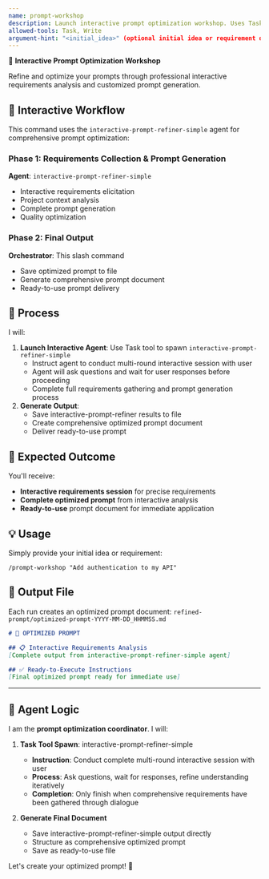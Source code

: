```yaml
---
name: prompt-workshop
description: Launch interactive prompt optimization workshop. Uses Task tool to spawn interactive-prompt-refiner-simple for comprehensive requirements analysis and prompt generation. Outputs optimized prompt document.
allowed-tools: Task, Write
argument-hint: "<initial_idea>" (optional initial idea or requirement description)
---
```


🎯 **Interactive Prompt Optimization Workshop**

Refine and optimize your prompts through professional interactive requirements analysis and customized prompt generation.

## 🤝 Interactive Workflow

This command uses the `interactive-prompt-refiner-simple` agent for comprehensive prompt optimization:

### Phase 1: Requirements Collection & Prompt Generation
**Agent**: `interactive-prompt-refiner-simple`
- Interactive requirements elicitation
- Project context analysis  
- Complete prompt generation
- Quality optimization

### Phase 2: Final Output
**Orchestrator**: This slash command
- Save optimized prompt to file
- Generate comprehensive prompt document
- Ready-to-use prompt delivery

## 🎯 Process

I will:
1. **Launch Interactive Agent**: Use Task tool to spawn `interactive-prompt-refiner-simple`
   - Instruct agent to conduct multi-round interactive session with user
   - Agent will ask questions and wait for user responses before proceeding
   - Complete full requirements gathering and prompt generation process
2. **Generate Output**: 
   - Save interactive-prompt-refiner results to file
   - Create comprehensive optimized prompt document
   - Deliver ready-to-use prompt

## 🚀 Expected Outcome

You'll receive:
- **Interactive requirements session** for precise requirements
- **Complete optimized prompt** from interactive analysis
- **Ready-to-use** prompt document for immediate application

## 💡 Usage

Simply provide your initial idea or requirement:

```
/prompt-workshop "Add authentication to my API"
```

## 📄 Output File

Each run creates an optimized prompt document: `refined-prompt/optimized-prompt-YYYY-MM-DD_HHMMSS.md`

```markdown
# 🎯 OPTIMIZED PROMPT

## 📋 Interactive Requirements Analysis
[Complete output from interactive-prompt-refiner-simple agent]

## ✅ Ready-to-Execute Instructions
[Final optimized prompt ready for immediate use]
```

---

## 🤖 Agent Logic

I am the **prompt optimization coordinator**. I will:

1. **Task Tool Spawn**: interactive-prompt-refiner-simple
   - **Instruction**: Conduct complete multi-round interactive session with user
   - **Process**: Ask questions, wait for responses, refine understanding iteratively  
   - **Completion**: Only finish when comprehensive requirements have been gathered through dialogue

2. **Generate Final Document**
   - Save interactive-prompt-refiner-simple output directly
   - Structure as comprehensive optimized prompt
   - Save as ready-to-use file

Let's create your optimized prompt! 🎯